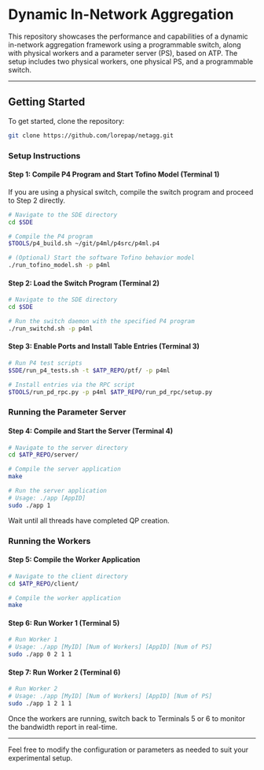 # Dynamic In-Network Aggregation

This repository showcases the performance and capabilities of a dynamic in-network aggregation framework using a programmable switch, along with physical workers and a parameter server (PS), based on ATP. The setup includes two physical workers, one physical PS, and a programmable switch.

---

## Getting Started

To get started, clone the repository:

```bash
git clone https://github.com/lorepap/netagg.git
```

### Setup Instructions

#### Step 1: Compile P4 Program and Start Tofino Model (Terminal 1)

If you are using a physical switch, compile the switch program and proceed to Step 2 directly.

```bash
# Navigate to the SDE directory
cd $SDE
```

```bash
# Compile the P4 program
$TOOLS/p4_build.sh ~/git/p4ml/p4src/p4ml.p4
```

```bash
# (Optional) Start the software Tofino behavior model
./run_tofino_model.sh -p p4ml
```

#### Step 2: Load the Switch Program (Terminal 2)

```bash
# Navigate to the SDE directory
cd $SDE
```

```bash
# Run the switch daemon with the specified P4 program
./run_switchd.sh -p p4ml
```

#### Step 3: Enable Ports and Install Table Entries (Terminal 3)

```bash
# Run P4 test scripts
$SDE/run_p4_tests.sh -t $ATP_REPO/ptf/ -p p4ml
```

```bash
# Install entries via the RPC script
$TOOLS/run_pd_rpc.py -p p4ml $ATP_REPO/run_pd_rpc/setup.py
```

### Running the Parameter Server

#### Step 4: Compile and Start the Server (Terminal 4)

```bash
# Navigate to the server directory
cd $ATP_REPO/server/
```

```bash
# Compile the server application
make
```

```bash
# Run the server application
# Usage: ./app [AppID]
sudo ./app 1
```

Wait until all threads have completed QP creation.

### Running the Workers

#### Step 5: Compile the Worker Application

```bash
# Navigate to the client directory
cd $ATP_REPO/client/
```

```bash
# Compile the worker application
make
```

#### Step 6: Run Worker 1 (Terminal 5)

```bash
# Run Worker 1
# Usage: ./app [MyID] [Num of Workers] [AppID] [Num of PS]
sudo ./app 0 2 1 1
```

#### Step 7: Run Worker 2 (Terminal 6)

```bash
# Run Worker 2
# Usage: ./app [MyID] [Num of Workers] [AppID] [Num of PS]
sudo ./app 1 2 1 1
```

Once the workers are running, switch back to Terminals 5 or 6 to monitor the bandwidth report in real-time.

---

Feel free to modify the configuration or parameters as needed to suit your experimental setup.
